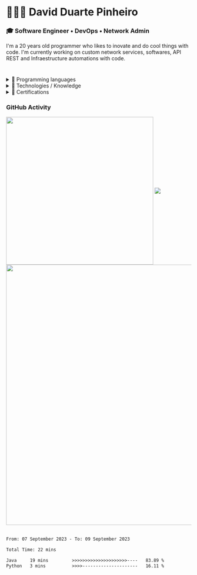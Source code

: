 
<h1>👩🏻‍🚀 David Duarte Pinheiro</h1>
<h3>🎓 Software Engineer  •  DevOps  •  Network Admin</h3>
<h7>I'm a 20 years old programmer who likes to inovate and do cool things with code. I'm currently working on custom network services, softwares, API REST and Infraestructure automations with code.</h5>
<br>
<h1></h1>

<details>
  <summary>🔹 Programming languages</summary>
  <br>
  <ul>
    <li>Java 🥇</li>
    <li>Csharp 🥈</li>
    <li>JavaScript</li>
    <li>C</li>
    <li>Python</li>
    <li>Shell scripting</li>
  </ul>
</details>

<details>
  <summary>🔹 Technologies / Knowledge</summary>
  <br>
  <ul>
    <li>Cloud Computing on AWS</li>
    <li>NGINX</li>
    <li>API REST with Spring</li>
    <li>Insomnia and Postman for testing</li>
    <li>Linux / Windows Server Operations</li>
    <li>MongoDB / PostgreSQL / SQL Server</li>
    <li>Infraestruture and Network Services<br><i>Virtualization / Switches / Routers / Firewalls / DNS / DHCP servers</i></li>
    <li>Docker Images / Containers</li>
    <li>OpenVPN</li>
    <li>Cyber Security Basics</li>
    <li>Zabbix Monitoring</li>
    <li>Virtualization</li>
  </ul>
</details>

<details>
  <summary>🔹 Certifications</summary>
  <br>
  <ul>
    <li>Cisco IT Essentials</li>
    <li>Java API REST / Backend development on Tech4me</li>
    <li>Fortinet NSE1 & NSE2 Network Security Associate</li>
  </ul>
</details>

### GitHub Activity
<div>
  <img width=400 align="center" src="https://github-readme-stats.vercel.app/api?username=daviddev16&show_icons=true&theme=github_dark" />
  <img align="center" src="https://github-readme-stats.vercel.app/api/top-langs/?username=daviddev16&layout=compact&hide=css,scss,html&theme=github_dark" /><br>
  <img width=705 align="center" src="https://github-profile-trophy.vercel.app/?username=daviddev16&row=1&theme=radical" />
</div>
<br>


<!--START_SECTION:waka-->

```txt
From: 07 September 2023 - To: 09 September 2023

Total Time: 22 mins

Java     19 mins         >>>>>>>>>>>>>>>>>>>>>----   83.89 %
Python   3 mins          >>>>---------------------   16.11 %
```

<!--END_SECTION:waka-->
